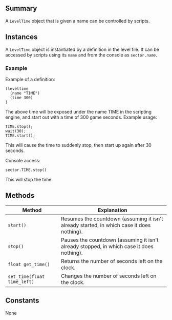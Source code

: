 Summary
-------

A `LevelTime` object that is given a name can be controlled by scripts.

Instances
---------

A `LevelTime` object is instantiated by a definition in the level file. It can be accessed by scripts using its `name` and from the console as <code>sector.<var>name</var></code>.

### Example

Example of a definition:

    (leveltime
      (name "TIME")
      (time 300)
    )

The above time will be exposed under the name TIME in the scripting engine, and start out with a time of 300 game seconds. Example usage:

    TIME.stop();
    wait(30);
    TIME.start();

This will cause the time to suddenly stop, then start up again after 30 seconds.

Console access:

    sector.TIME.stop()

This will stop the time.

Methods
-------

Method                      | Explanation
----------------------------|---------------------------------------------------
`start()`                   | Resumes the countdown (assuming it isn't already started, in which case it does nothing).
`stop()`                    | Pauses the countdown (assuming it isn't already stopped, in which case it does nothing).
`float get_time()`          | Returns the number of seconds left on the clock.
`set_time(float time_left)` | Changes the number of seconds left on the clock.

Constants
---------

None
